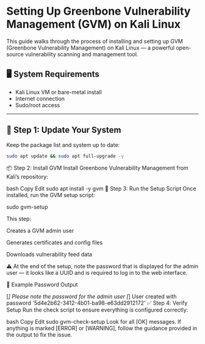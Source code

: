 # Setting Up Greenbone Vulnerability Management (GVM) on Kali Linux

This guide walks through the process of installing and setting up GVM (Greenbone Vulnerability Management) on Kali Linux — a powerful open-source vulnerability scanning and management tool.

## 🖥️ System Requirements

- Kali Linux VM or bare-metal install
- Internet connection
- Sudo/root access

---

## 🔧 Step 1: Update Your System

Keep the package list and system up to date:

```bash
sudo apt update && sudo apt full-upgrade -y
```
📦 Step 2: Install GVM
Install Greenbone Vulnerability Management from Kali’s repository:

bash
Copy
Edit
sudo apt install -y gvm
🔄 Step 3: Run the Setup Script
Once installed, run the GVM setup script:

sudo gvm-setup

This step:

Creates a GVM admin user

Generates certificates and config files

Downloads vulnerability feed data

⚠️ At the end of the setup, note the password that is displayed for the admin user — it looks like a UUID and is required to log in to the web interface.

🔐 Example Password Output

[*] Please note the password for the admin user
[*] User created with password '5d4e2b62-3412-4b01-ba98-e63dd2912172'
✅ Step 4: Verify Setup
Run the check script to ensure everything is configured correctly:

bash
Copy
Edit
sudo gvm-check-setup
Look for all [OK] messages. If anything is marked [ERROR] or [WARNING], follow the guidance provided in the output to fix the issue.
